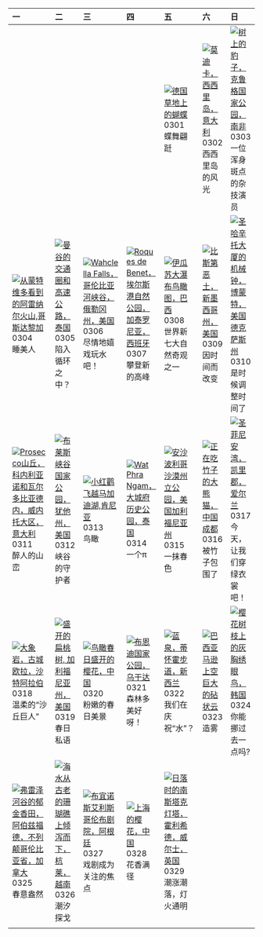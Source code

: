 | 一                                                                                                                                                                                                           | 二                                                                                                                                                                                              | 三                                                                                                                                                                                                              | 四                                                                                                                                                                                                              | 五                                                                                                                                                                                                       | 六                                                                                                                                                                                    | 日                                                                                                                                                                                                  |
|:------------------------------------------------------------------------------------------------------------------------------------------------------------------------------------------------------------|:-----------------------------------------------------------------------------------------------------------------------------------------------------------------------------------------------|:---------------------------------------------------------------------------------------------------------------------------------------------------------------------------------------------------------------|:---------------------------------------------------------------------------------------------------------------------------------------------------------------------------------------------------------------|:--------------------------------------------------------------------------------------------------------------------------------------------------------------------------------------------------------|:-------------------------------------------------------------------------------------------------------------------------------------------------------------------------------------|:---------------------------------------------------------------------------------------------------------------------------------------------------------------------------------------------------|
|                                                                                                                                                                                                             |                                                                                                                                                                                                |                                                                                                                                                                                                                |                                                                                                                                                                                                                | [![](https://www.bing.com/th?id=OHR.Schmetterlingswiese_ZH-CN3740804088_320x240.jpg '德国草地上的蝴蝶')](https://www.bing.com/th?id=OHR.Schmetterlingswiese_ZH-CN3740804088_UHD.jpg)<br>0301<br>蝶舞翩跹            | [![](https://www.bing.com/th?id=OHR.ModicaItaly_ZH-CN3893147952_320x240.jpg '莫迪卡，西西里岛，意大利')](https://www.bing.com/th?id=OHR.ModicaItaly_ZH-CN3893147952_UHD.jpg)<br>0302<br>西西里岛的风光  | [![](https://www.bing.com/th?id=OHR.KrugerLeopard_ZH-CN4125884091_320x240.jpg '树上的豹子，克鲁格国家公园，南非')](https://www.bing.com/th?id=OHR.KrugerLeopard_ZH-CN4125884091_UHD.jpg)<br>0303<br>一位浑身斑点的杂技演员    |
| [![](https://www.bing.com/th?id=OHR.ArenalCostaRica_ZH-CN4466297855_320x240.jpg '从蒙特维多看到的阿雷纳尔火山,哥斯达黎加')](https://www.bing.com/th?id=OHR.ArenalCostaRica_ZH-CN4466297855_UHD.jpg)<br>0304<br>睡美人             | [![](https://www.bing.com/th?id=OHR.BangkokCircle_ZH-CN4702412806_320x240.jpg '曼谷的交通圈和高速公路，泰国')](https://www.bing.com/th?id=OHR.BangkokCircle_ZH-CN4702412806_UHD.jpg)<br>0305<br>陷入循环之中？      | [![](https://www.bing.com/th?id=OHR.WahclellaFalls_ZH-CN4932852217_320x240.jpg 'Wahclella Falls，哥伦比亚河峡谷，俄勒冈州，美国')](https://www.bing.com/th?id=OHR.WahclellaFalls_ZH-CN4932852217_UHD.jpg)<br>0306<br>尽情地嬉戏玩水吧！ | [![](https://www.bing.com/th?id=OHR.TarragonaSpain_ZH-CN5488361711_320x240.jpg 'Roques de Benet，埃尔斯港自然公园，加泰罗尼亚，西班牙')](https://www.bing.com/th?id=OHR.TarragonaSpain_ZH-CN5488361711_UHD.jpg)<br>0307<br>攀登新的高峰 | [![](https://www.bing.com/th?id=OHR.IguazuFalls_ZH-CN4749837052_320x240.jpg '伊瓜苏大瀑布鸟瞰图，巴西')](https://www.bing.com/th?id=OHR.IguazuFalls_ZH-CN4749837052_UHD.jpg)<br>0308<br>世界新七大自然奇观之一                 | [![](https://www.bing.com/th?id=OHR.BistiBlue_ZH-CN4991705833_320x240.jpg '比斯第恶土，新墨西哥州，美国')](https://www.bing.com/th?id=OHR.BistiBlue_ZH-CN4991705833_UHD.jpg)<br>0309<br>因时间而改变     | [![](https://www.bing.com/th?id=OHR.BeaumontClock_ZH-CN5288086713_320x240.jpg '圣哈辛托大厦的机械钟，博蒙特，美国德克萨斯州')](https://www.bing.com/th?id=OHR.BeaumontClock_ZH-CN5288086713_UHD.jpg)<br>0310<br>是时候调整时间了 |
| [![](https://www.bing.com/th?id=OHR.ProseccoItaly_ZH-CN6802010344_320x240.jpg 'Prosecco山丘，科内利亚诺和瓦尔多比亚德内，威内托大区，意大利')](https://www.bing.com/th?id=OHR.ProseccoItaly_ZH-CN6802010344_UHD.jpg)<br>0311<br>醉人的山峦 | [![](https://www.bing.com/th?id=OHR.BryceSnow_ZH-CN7489999663_320x240.jpg '布莱斯峡谷国家公园，犹他州，美国')](https://www.bing.com/th?id=OHR.BryceSnow_ZH-CN7489999663_UHD.jpg)<br>0312<br>峡谷的守护者             | [![](https://www.bing.com/th?id=OHR.MagadiFlamingos_ZH-CN7888437841_320x240.jpg '小红鹳飞越马加迪湖,肯尼亚')](https://www.bing.com/th?id=OHR.MagadiFlamingos_ZH-CN7888437841_UHD.jpg)<br>0313<br>鸟瞰                        | [![](https://www.bing.com/th?id=OHR.AyutthayaTree_ZH-CN8075870220_320x240.jpg 'Wat Phra Ngam，大城府历史公园，泰国')](https://www.bing.com/th?id=OHR.AyutthayaTree_ZH-CN8075870220_UHD.jpg)<br>0314<br>一个π                | [![](https://www.bing.com/th?id=OHR.AnzaBorregoBloom_ZH-CN8284458835_320x240.jpg '安沙波利哥沙漠州立公园，美国加利福尼亚州')](https://www.bing.com/th?id=OHR.AnzaBorregoBloom_ZH-CN8284458835_UHD.jpg)<br>0315<br>一抹春色      | [![](https://www.bing.com/th?id=OHR.BambooPanda_ZH-CN8455481760_320x240.jpg '正在吃竹子的大熊猫，中国成都')](https://www.bing.com/th?id=OHR.BambooPanda_ZH-CN8455481760_UHD.jpg)<br>0316<br>被竹子包围了 | [![](https://www.bing.com/th?id=OHR.StFiniansBay_ZH-CN8655586052_320x240.jpg '圣菲尼安湾，凯里郡，爱尔兰')](https://www.bing.com/th?id=OHR.StFiniansBay_ZH-CN8655586052_UHD.jpg)<br>0317<br>今天，让我们穿绿衣裳吧！        |
| [![](https://www.bing.com/th?id=OHR.ElephantRock_ZH-CN9293300383_320x240.jpg '大象岩，古城欧拉，沙特阿拉伯')](https://www.bing.com/th?id=OHR.ElephantRock_ZH-CN9293300383_UHD.jpg)<br>0318<br>温柔的“沙丘巨人”                   | [![](https://www.bing.com/th?id=OHR.AlmondBloom_ZH-CN9441550492_320x240.jpg '盛开的扁桃树, 加利福尼亚州，美国')](https://www.bing.com/th?id=OHR.AlmondBloom_ZH-CN9441550492_UHD.jpg)<br>0319<br>春日私语          | [![](https://www.bing.com/th?id=OHR.Springequinox2024_ZH-CN5647214924_320x240.jpg '鸟瞰春日盛开的樱花，中国')](https://www.bing.com/th?id=OHR.Springequinox2024_ZH-CN5647214924_UHD.jpg)<br>0320<br>粉嫩的春日美景                | [![](https://www.bing.com/th?id=OHR.BwindiNationalForest_ZH-CN0436137473_320x240.jpg '布恩迪国家公园，乌干达')](https://www.bing.com/th?id=OHR.BwindiNationalForest_ZH-CN0436137473_UHD.jpg)<br>0321<br>森林多美好呀！           | [![](https://www.bing.com/th?id=OHR.WaikatoWater_ZH-CN0417438809_320x240.jpg '蓝泉，蒂怀霍步道，新西兰')](https://www.bing.com/th?id=OHR.WaikatoWater_ZH-CN0417438809_UHD.jpg)<br>0322<br>我们在庆祝“水”？                 | [![](https://www.bing.com/th?id=OHR.AmazonClouds_ZH-CN0578911147_320x240.jpg '巴西亚马逊上空巨大的砧状云')](https://www.bing.com/th?id=OHR.AmazonClouds_ZH-CN0578911147_UHD.jpg)<br>0323<br>造雾    | [![](https://www.bing.com/th?id=OHR.WhiteEyes_ZH-CN1130380430_320x240.jpg '樱花树枝上的灰胸绣眼鸟，韩国')](https://www.bing.com/th?id=OHR.WhiteEyes_ZH-CN1130380430_UHD.jpg)<br>0324<br>你能挪过去一点吗?                |
| [![](https://www.bing.com/th?id=OHR.TulipAbbotsford_ZH-CN1401627293_320x240.jpg '弗雷泽河谷的郁金香田，阿伯兹福德，不列颠哥伦比亚省，加拿大')](https://www.bing.com/th?id=OHR.TulipAbbotsford_ZH-CN1401627293_UHD.jpg)<br>0325<br>春意盎然   | [![](https://www.bing.com/th?id=OHR.HangRaiVietnam_ZH-CN1601428109_320x240.jpg '海水从古老的珊瑚礁上倾泻而下，杭莱，越南')](https://www.bing.com/th?id=OHR.HangRaiVietnam_ZH-CN1601428109_UHD.jpg)<br>0326<br>潮汐探戈 | [![](https://www.bing.com/th?id=OHR.TeatroColon_ZH-CN5378730986_320x240.jpg '布宜诺斯艾利斯哥伦布剧院，阿根廷')](https://www.bing.com/th?id=OHR.TeatroColon_ZH-CN5378730986_UHD.jpg)<br>0327<br>戏剧成为关注的焦点                      | [![](https://www.bing.com/th?id=OHR.ShanghaiBlossoms_ZH-CN5594677517_320x240.jpg '上海的樱花，中国')](https://www.bing.com/th?id=OHR.ShanghaiBlossoms_ZH-CN5594677517_UHD.jpg)<br>0328<br>花香满径                         | [![](https://www.bing.com/th?id=OHR.SouthStackLight_ZH-CN5932471774_320x240.jpg '日落时的南斯塔克灯塔，霍利希德，威尔士，英国')](https://www.bing.com/th?id=OHR.SouthStackLight_ZH-CN5932471774_UHD.jpg)<br>0329<br>潮涨潮落，灯火通明 |                                                                                                                                                                                      |                                                                                                                                                                                                    |
|                                                                                                                                                                                                             |                                                                                                                                                                                                |                                                                                                                                                                                                                |                                                                                                                                                                                                                |                                                                                                                                                                                                         |                                                                                                                                                                                      |                                                                                                                                                                                                    |